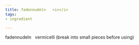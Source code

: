 ```yaml
---
title: fadennudeln   <i></i>
tags:
- ingredient

---
```

fadennudeln   vermicelli (break into small pieces before using)
